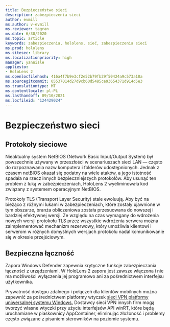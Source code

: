 ```yaml
---
title: Bezpieczeństwo sieci
description: zabezpieczenia sieci
author: evmill
ms.author: v-evmill
ms.reviewer: tagran
ms.date: 6/30/2020
ms.topic: article
keywords: zabezpieczenia, hololens, sieć, zabezpieczenia sieci
ms.prod: hololens
ms.sitesec: library
ms.localizationpriority: high
manager: yannisle
appliesto:
- HoloLens 2
ms.openlocfilehash: 416a4f7b9e3cf2e52b79fb29f50424a9c573a18a
ms.sourcegitcommit: 05537014d27d9cb60d5485ce93654371d914d5e3
ms.translationtype: MT
ms.contentlocale: pl-PL
ms.lasthandoff: 09/10/2021
ms.locfileid: "124429024"
---
```

# <a name="network-security"></a>Bezpieczeństwo sieci

## <a name="network-protocols"></a>Protokoły sieciowe

Nieaktualny system NetBIOS (Network Basic Input/Output System) był powszechnie używany w przeszłości w scenariuszach sieci LAN — często do rozpoznawania nazw komputera i folderów udostępnionych. Jednak z czasem netBIOS okazał się podatny na wiele ataków, a jego istotność spadała na rzecz innych bezpieczniejszych protokołów. Aby usunąć ten problem z luką w zabezpieczeniach, HoloLens 2 wyeliminowała kod związany z systemem operacyjnym NetBIOS.

Protokoły TLS (Transport Layer Security) stale ewoluują. Aby być na bieżąco z różnymi lukami w zabezpieczeniach, które zostały ujawnione w tym obszarze, branża obliczeniowa została przesuowana do nowszej i bardziej efektywnej wersji. Ze względu na czas wymagany do wdrożenia nowych wersji protokołu TLS przez wszystkie wdrożenia serwera można zaimplementować mechanizm rezerwowy, który umożliwia klientowi i serwerom w różnych domyślnych wersjach protokołu nadal komunikowanie się w okresie przejściowym.

## <a name="secure-connectivity"></a>Bezpieczna łączność 

Zapora Windows Defender zapewnia krytyczne funkcje zabezpieczania łączności z urządzeniami. W HoloLens 2 zapora jest zawsze włączona i nie ma możliwości wyłączenia jej programowo ani za pośrednictwem interfejsu użytkownika.

Prywatność dostępu zdalnego i połączeń dla klientów mobilnych można zapewnić za pośrednictwem platformy wtyczek [sieci VPN platformy uniwersalnej systemu Windows.](/uwp/api/Windows.Networking.Vpn?view=winrt-19041) Dostawcy sieci VPN innych firm mogą tworzyć własne wtyczki przy użyciu interfejsów API winRT, które będą uruchamiane w piaskownicy AppContainer, eliminując złożoność i problemy często związane z pisaniem sterowników na poziomie systemu.
